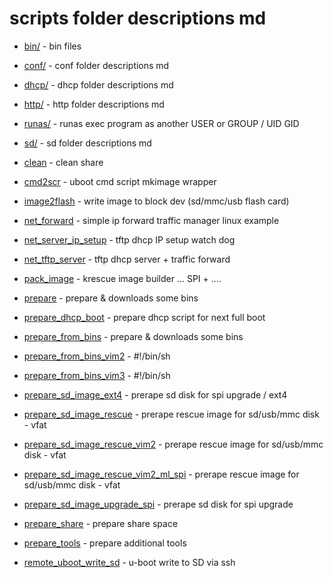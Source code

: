 # scripts folder descriptions md

+ [bin/](bin/) - bin files
+ [conf/](conf/) - conf folder descriptions md
+ [dhcp/](dhcp/) - dhcp folder descriptions md
+ [http/](http/) - http folder descriptions md
+ [runas/](runas/) - runas exec program as another USER or GROUP / UID GID
+ [sd/](sd/) - sd folder descriptions md
   
+ [clean](clean) - clean share
+ [cmd2scr](cmd2scr) - uboot cmd script mkimage wrapper
+ [image2flash](image2flash) - write image to block dev (sd/mmc/usb flash card)
+ [net_forward](net_forward) - simple ip forward traffic manager linux example
+ [net_server_ip_setup](net_server_ip_setup) - tftp dhcp IP setup watch dog
+ [net_tftp_server](net_tftp_server) - tftp dhcp server + traffic forward
+ [pack_image](pack_image) - krescue image builder ... SPI + ....
+ [prepare](prepare) - prepare & downloads some bins
+ [prepare_dhcp_boot](prepare_dhcp_boot) - prepare dhcp script for next full boot
+ [prepare_from_bins](prepare_from_bins) - prepare & downloads some bins
+ [prepare_from_bins_vim2](prepare_from_bins_vim2) - #!/bin/sh
+ [prepare_from_bins_vim3](prepare_from_bins_vim3) - #!/bin/sh
+ [prepare_sd_image_ext4](prepare_sd_image_ext4) - prerape sd disk for spi upgrade / ext4
+ [prepare_sd_image_rescue](prepare_sd_image_rescue) - prerape rescue image for sd/usb/mmc disk - vfat
+ [prepare_sd_image_rescue_vim2](prepare_sd_image_rescue_vim2) - prerape rescue image for sd/usb/mmc disk - vfat
+ [prepare_sd_image_rescue_vim2_ml_spi](prepare_sd_image_rescue_vim2_ml_spi) - prerape rescue image for sd/usb/mmc disk - vfat
+ [prepare_sd_image_upgrade_spi](prepare_sd_image_upgrade_spi) - prerape sd disk for spi upgrade
+ [prepare_share](prepare_share) - prepare share space
+ [prepare_tools](prepare_tools) - prepare additional tools
+ [remote_uboot_write_sd](remote_uboot_write_sd) - u-boot write to SD via ssh
